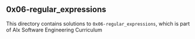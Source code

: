 ## 0x06-regular_expressions   
This directory contains solutions to `0x06-regular_expressions`, which is part of Alx Software Engineering Curriculum

